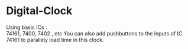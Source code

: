 # Digital-Clock
Using basic ICs :   
74161, 7400, 7402 , etc
You can also add pushbuttons to the inputs of IC 74161 to parallely load time in this clock.
